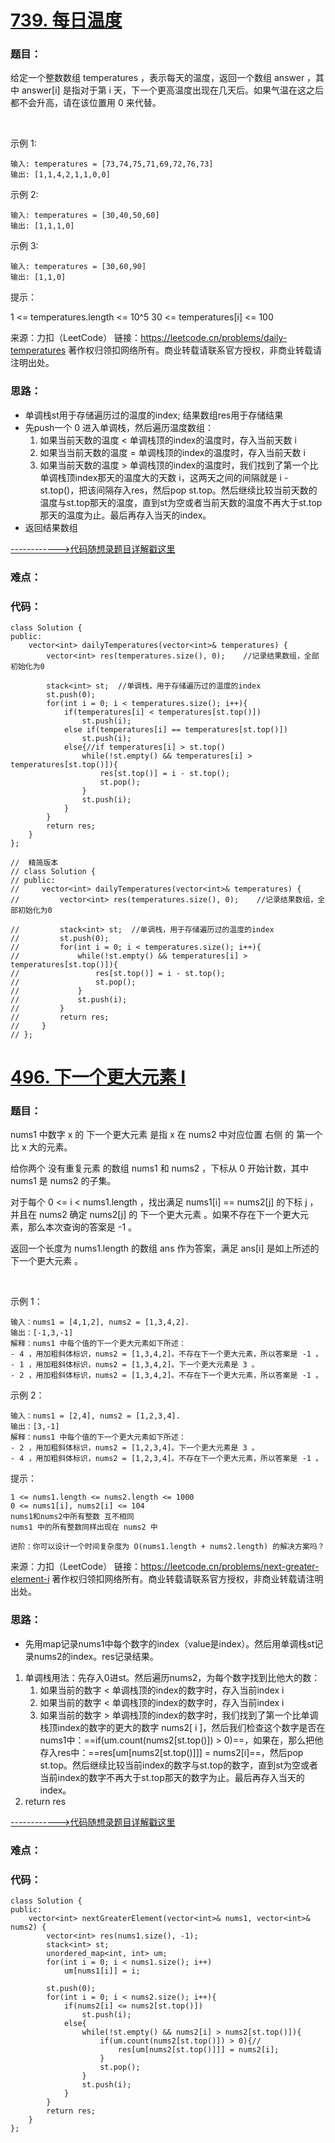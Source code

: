 # [739. 每日温度](https://leetcode.cn/problems/daily-temperatures/)
### 题目：
给定一个整数数组 temperatures ，表示每天的温度，返回一个数组 answer ，其中 answer[i] 是指对于第 i 天，下一个更高温度出现在几天后。如果气温在这之后都不会升高，请在该位置用 0 来代替。

 

示例 1:
```
输入: temperatures = [73,74,75,71,69,72,76,73]
输出: [1,1,4,2,1,1,0,0]
```
示例 2:
```
输入: temperatures = [30,40,50,60]
输出: [1,1,1,0]
```
示例 3:
```
输入: temperatures = [30,60,90]
输出: [1,1,0]
```

提示：

1 <= temperatures.length <= 10^5
30 <= temperatures[i] <= 100

来源：力扣（LeetCode）
链接：https://leetcode.cn/problems/daily-temperatures
著作权归领扣网络所有。商业转载请联系官方授权，非商业转载请注明出处。

### 思路：
- 单调栈st用于存储遍历过的温度的index; 结果数组res用于存储结果
- 先push一个 0 进入单调栈，然后遍历温度数组：
  1. 如果当前天数的温度 < 单调栈顶的index的温度时，存入当前天数 i
  2. 如果当当前天数的温度 = 单调栈顶的index的温度时，存入当前天数 i
  3. 如果当前天数的温度 > 单调栈顶的index的温度时，我们找到了第一个比单调栈顶index那天的温度大的天数 i，这两天之间的间隔就是 i - st.top()，把该间隔存入res，然后pop st.top。然后继续比较当前天数的温度与st.top那天的温度，直到st为空或者当前天数的温度不再大于st.top那天的温度为止。最后再存入当天的index。
- 返回结果数组

[------------>代码随想录题目详解戳这里](https://programmercarl.com/0739.%E6%AF%8F%E6%97%A5%E6%B8%A9%E5%BA%A6.html)

### 难点：


### 代码：  
```
class Solution {
public:
    vector<int> dailyTemperatures(vector<int>& temperatures) {
        vector<int> res(temperatures.size(), 0);    //记录结果数组，全部初始化为0

        stack<int> st;  //单调栈，用于存储遍历过的温度的index
        st.push(0);
        for(int i = 0; i < temperatures.size(); i++){
            if(temperatures[i] < temperatures[st.top()])
                st.push(i);
            else if(temperatures[i] == temperatures[st.top()])
                st.push(i);
            else{//if temperatures[i] > st.top()
                while(!st.empty() && temperatures[i] > temperatures[st.top()]){
                    res[st.top()] = i - st.top();
                    st.pop();
                }
                st.push(i);
            }
        }
        return res;
    }
};

//  精简版本
// class Solution {
// public:
//     vector<int> dailyTemperatures(vector<int>& temperatures) {
//         vector<int> res(temperatures.size(), 0);    //记录结果数组，全部初始化为0

//         stack<int> st;  //单调栈，用于存储遍历过的温度的index
//         st.push(0);
//         for(int i = 0; i < temperatures.size(); i++){
//             while(!st.empty() && temperatures[i] > temperatures[st.top()]){
//                 res[st.top()] = i - st.top();
//                 st.pop();
//             }
//             st.push(i);
//         }
//         return res;
//     }
// };
```


# [496. 下一个更大元素 I](https://leetcode.cn/problems/next-greater-element-i/)
### 题目：
nums1 中数字 x 的 下一个更大元素 是指 x 在 nums2 中对应位置 右侧 的 第一个 比 x 大的元素。

给你两个 没有重复元素 的数组 nums1 和 nums2 ，下标从 0 开始计数，其中nums1 是 nums2 的子集。

对于每个 0 <= i < nums1.length ，找出满足 nums1[i] == nums2[j] 的下标 j ，并且在 nums2 确定 nums2[j] 的 下一个更大元素 。如果不存在下一个更大元素，那么本次查询的答案是 -1 。

返回一个长度为 nums1.length 的数组 ans 作为答案，满足 ans[i] 是如上所述的 下一个更大元素 。

 

示例 1：
```
输入：nums1 = [4,1,2], nums2 = [1,3,4,2].
输出：[-1,3,-1]
解释：nums1 中每个值的下一个更大元素如下所述：
- 4 ，用加粗斜体标识，nums2 = [1,3,4,2]。不存在下一个更大元素，所以答案是 -1 。
- 1 ，用加粗斜体标识，nums2 = [1,3,4,2]。下一个更大元素是 3 。
- 2 ，用加粗斜体标识，nums2 = [1,3,4,2]。不存在下一个更大元素，所以答案是 -1 。
```
示例 2：
```
输入：nums1 = [2,4], nums2 = [1,2,3,4].
输出：[3,-1]
解释：nums1 中每个值的下一个更大元素如下所述：
- 2 ，用加粗斜体标识，nums2 = [1,2,3,4]。下一个更大元素是 3 。
- 4 ，用加粗斜体标识，nums2 = [1,2,3,4]。不存在下一个更大元素，所以答案是 -1 。
```

提示：
```
1 <= nums1.length <= nums2.length <= 1000
0 <= nums1[i], nums2[i] <= 104
nums1和nums2中所有整数 互不相同
nums1 中的所有整数同样出现在 nums2 中
```
```
进阶：你可以设计一个时间复杂度为 O(nums1.length + nums2.length) 的解决方案吗？
```
来源：力扣（LeetCode）
链接：https://leetcode.cn/problems/next-greater-element-i
著作权归领扣网络所有。商业转载请联系官方授权，非商业转载请注明出处。

### 思路：
- 先用map记录nums1中每个数字的index（value是index）。然后用单调栈st记录nums2的index。res记录结果。
1. 单调栈用法：先存入0进st。然后遍历nums2，为每个数字找到比他大的数：
   1. 如果当前的数字 < 单调栈顶的index的数字时，存入当前index i
   2. 如果当前的数字 < 单调栈顶的index的数字时，存入当前index i
   3. 如果当前的数字 > 单调栈顶的index的数字时，我们找到了第一个比单调栈顶index的数字的更大的数字 nums2[ i ]，然后我们检查这个数字是否在nums1中：==if(um.count(nums2[st.top()]) > 0)==，如果在，那么把他存入res中：==res[um[nums2[st.top()]]] = nums2[i]==，然后pop st.top。然后继续比较当前index的数字与st.top的数字，直到st为空或者当前index的数字不再大于st.top那天的数字为止。最后再存入当天的index。
2. return res

[------------>代码随想录题目详解戳这里](https://programmercarl.com/0496.%E4%B8%8B%E4%B8%80%E4%B8%AA%E6%9B%B4%E5%A4%A7%E5%85%83%E7%B4%A0I.html)
### 难点：


### 代码：  
```
class Solution {
public:
    vector<int> nextGreaterElement(vector<int>& nums1, vector<int>& nums2) {
        vector<int> res(nums1.size(), -1);
        stack<int> st;
        unordered_map<int, int> um;
        for(int i = 0; i < nums1.size(); i++)
            um[nums1[i]] = i;
        
        st.push(0);
        for(int i = 0; i < nums2.size(); i++){
            if(nums2[i] <= nums2[st.top()])
                st.push(i);
            else{
                while(!st.empty() && nums2[i] > nums2[st.top()]){
                    if(um.count(nums2[st.top()]) > 0){//
                        res[um[nums2[st.top()]]] = nums2[i];
                    }
                    st.pop();
                }
                st.push(i);
            }
        }
        return res;
    }
};
```